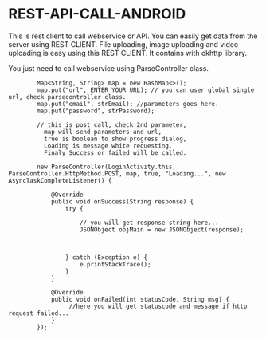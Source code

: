 # REST-API-CALL-ANDROID
This is rest client to call webservice or API. You can easily get data from the server using REST CLIENT. File uploading, image uploading and video uploading is easy using this REST CLIENT. It contains with okhttp library.

You just need to call webservice using ParseController class.

            Map<String, String> map = new HashMap<>();
            map.put("url", ENTER YOUR URL); // you can user global single url, check parsecontroller class.
            map.put("email", strEmail); //parameters goes here.
            map.put("password", strPassword);
            
            // this is post call, check 2nd parameter,
              map will send parameters and url,
              true is boolean to show progress dialog,
              Loading is message white requesting.
              Finaly Success or failed will be called.
            
            new ParseController(LoginActivity.this, ParseController.HttpMethod.POST, map, true, "Loading...", new                                AsyncTaskCompleteListener() {

                @Override
                public void onSuccess(String response) {
                    try {
                    
                        // you will get response string here...
                        JSONObject objMain = new JSONObject(response);
                       
                        
                        
                    } catch (Exception e) {
                        e.printStackTrace();
                    }
                }

                @Override
                public void onFailed(int statusCode, String msg) {
                     //here you will get statuscode and message if http request failed...
                }
            });
